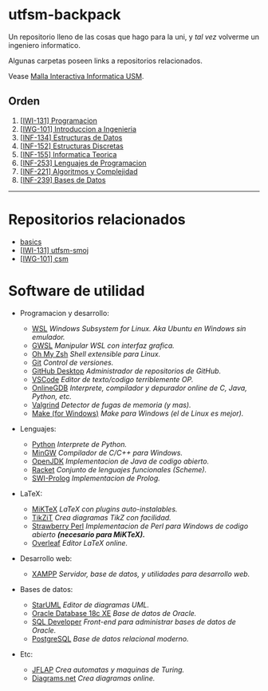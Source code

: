 # utfsm-backpack

Un repositorio lleno de las cosas que hago para la uni, y _tal vez_ volverme un ingeniero informatico.

Algunas carpetas poseen links a repositorios relacionados.

Vease [Malla Interactiva Informatica USM](https://mallas.labcomp.cl/).

## Orden

1. [[IWI-131] Programacion](https://github.com/moxwel/utfsm-backpack/tree/main/%5BIWI-131%5D%20Programacion)
2. [[IWG-101] Introduccion a Ingenieria](https://github.com/moxwel/utfsm-backpack/tree/main/%5BIWG-101%5D%20Introduccion%20a%20Ingenieria)
3. [[INF-134] Estructuras de Datos](https://github.com/moxwel/utfsm-backpack/tree/main/%5BINF-134%5D%20Estructuras%20de%20Datos)
4. [[INF-152] Estructuras Discretas](https://github.com/moxwel/utfsm-backpack/tree/main/%5BINF-152%5D%20Estructuras%20Discretas)
5. [[INF-155] Informatica Teorica](https://github.com/moxwel/utfsm-backpack/tree/main/%5BINF-155%5D%20Informatica%20Teorica)
6. [[INF-253] Lenguajes de Programacion](https://github.com/moxwel/utfsm-backpack/tree/main/%5BINF-253%5D%20Lenguajes%20de%20Programacion)
7. [[INF-221] Algoritmos y Complejidad](https://github.com/moxwel/utfsm-backpack/tree/main/%5BINF-221%5D%20Algoritmos%20y%20Complejidad)
8. [[INF-239] Bases de Datos](https://github.com/moxwel/utfsm-backpack/tree/main/%5BINF-239%5D%20Bases%20de%20Datos)

---

# Repositorios relacionados

* [basics](https://github.com/moxwel/basics)
* [[IWI-131] utfsm-smoj](https://github.com/moxwel/utfsm-smoj)
* [[IWG-101] csm](https://github.com/moxwel/csm)

# Software de utilidad

* Programacion y desarrollo:
    * [WSL](https://ubuntu.com/wsl) *Windows Subsystem for Linux. Aka Ubuntu en Windows sin emulador.*
    * [GWSL](https://opticos.github.io/gwsl/) *Manipular WSL con interfaz grafica.*
    * [Oh My Zsh](https://ohmyz.sh/#install) *Shell extensible para Linux.*
    * [Git](https://git-scm.com/) *Control de versiones.*
    * [GitHub Desktop](https://desktop.github.com/) *Administrador de repositorios de GitHub.*
    * [VSCode](https://code.visualstudio.com/) *Editor de texto/codigo terriblemente OP.*
    * [OnlineGDB](https://www.onlinegdb.com/) *Interprete, compilador y depurador online de C, Java, Python, etc.*
    * [Valgrind](https://valgrind.org/) *Detector de fugas de memoria (y mas).*
    * [Make (for Windows)](https://github.com/CarlosSiles67/Make_3.81) *Make para Windows (el de Linux es mejor).*

* Lenguajes:
    * [Python](https://www.python.org/downloads/) *Interprete de Python.*
    * [MinGW](https://sourceforge.net/projects/mingw/) *Compilador de C/C++ para Windows.*
    * [OpenJDK](https://jdk.java.net/archive/) *Implementacion de Java de codigo abierto.*
    * [Racket](https://download.racket-lang.org/) *Conjunto de lenguajes funcionales (Scheme).*
    * [SWI-Prolog](https://www.swi-prolog.org/Download.html) *Implementacion de Prolog.*

* LaTeX:
    * [MiKTeX](https://miktex.org/download) *LaTeX con plugins auto-instalables.*
    * [TikZiT](https://tikzit.github.io/) *Crea diagramas TikZ con facilidad.*
    * [Strawberry Perl](https://strawberryperl.com/) *Implementacion de Perl para Windows de codigo abierto **(necesario para MiKTeX).***
    * [Overleaf](https://es.overleaf.com/) *Editor LaTeX online.*

* Desarrollo web:
    * [XAMPP](https://www.apachefriends.org/es/index.html) *Servidor, base de datos, y utilidades para desarrollo web.*

* Bases de datos:
    * [StarUML](https://staruml.io/) *Editor de diagramas UML.*
    * [Oracle Database 18c XE](https://www.oracle.com/database/technologies/xe18c-downloads.html) *Base de datos de Oracle.*
    * [SQL Developer](https://www.oracle.com/tools/downloads/sqldev-downloads.html) *Front-end para administrar bases de datos de Oracle.*
    * [PostgreSQL](https://www.postgresql.org/) *Base de datos relacional moderno.*

* Etc:
    * [JFLAP](https://github.com/moxwel/utfsm-backpack/tree/main/%5BINF-155%5D%20Informatica%20Teorica/JFLAP) *Crea automatas y maquinas de Turing.*
    * [Diagrams.net](https://app.diagrams.net/) *Crea diagramas online.*
